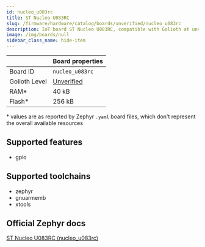 ```yaml
---
id: nucleo_u083rc
title: ST Nucleo U083RC
slug: /firmware/hardware/catalog/boards/unverified/nucleo_u083rc
description: IoT board ST Nucleo U083RC, compatible with Golioth at unverified level.
image: /img/boards/null
sidebar_class_name: hide-item
---
```


[//]: # (This is an auto-generated file, do not edit! Changes to it will be lost upon re-generation)



|                | Board properties     |
| -------------  | -------------------- |
| Board ID       | `nucleo_u083rc` |
| Golioth Level  | [Unverified](/firmware/hardware#unverified-boards) |
| RAM*           | 40 kB |
| Flash*         | 256 kB |

\* values are as reported by Zephyr `.yaml` board files, which don't represent the overall available resources



## Supported features

* gpio

## Supported toolchains

* zephyr
* gnuarmemb
* xtools

## Official Zephyr docs

[ST Nucleo U083RC (nucleo_u083rc)](https://docs.zephyrproject.org/latest/boards/st/nucleo_u083rc/doc/index.html)
